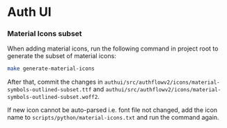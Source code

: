 # Auth UI

### Material Icons subset

When adding material icons, run the following command in project root to generate the subset of material icons:

```sh
make generate-material-icons
```

After that, commit the changes in `authui/src/authflowv2/icons/material-symbols-outlined-subset.ttf` and `authui/src/authflowv2/icons/material-symbols-outlined-subset.woff2`.

If new icon cannot be auto-parsed i.e. font file not changed, add the icon name to `scripts/python/material-icons.txt` and run the command again.
